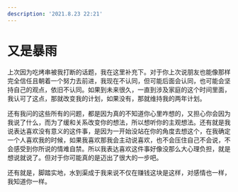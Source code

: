 ```yaml
---
description: '2021.8.23 22:21'
---
```


# 又是暴雨

上次因为吃烤串被我打断的话题，我在这里补充下。对于你上次说朋友也能像那样完全信任且朝着一个努力去前进，我现在不认同，但可能后面会认同，也可能会坚持自己的观点，依旧不认同。如果到未来很久，一直到涉及家庭的这个时间里面，我认可了这点，那就改变我的计划，如果没有，那就维持我的两年计划。

还有我问的这些所有的问题，都是因为真的不知道你心里咋想的，又担心你会因为我说了什么，而为了缓和关系改变你的想法，所以想听你的主观想法。还有就是我说表达喜欢没有意义的这件事，是因为一开始没站在你的角度去想这个，在我确定一个人喜欢我的时候，如果我喜欢那我会主动说喜欢，也不会压住自己不会说，不会感受到你所说的情难自禁。所以我表达喜欢这件事好像没那么大心理负担，就是想说就说了。但对于你可能真的是迈出了很大的一步吧。

还有就是，脚踏实地，水到渠成于我来说不仅在赚钱这块是这样，对感情也一样，我知道你一样。

